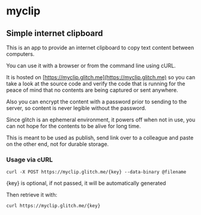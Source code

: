 # myclip

## Simple internet clipboard

This is an app to provide an internet clipboard to copy text content between computers.

You can use it with a browser or from the command line using cURL.

It is hosted on [https://myclip.glitch.me](https://myclip.glitch.me) so you can take a look at the source code and verify the code that is running for the peace of mind that no contents are being captured or sent anywhere.

Also you can encrypt the content with a password prior to sending to the server, so content is never legible without the password.

Since glitch is an ephemeral environment, it powers off when not in use, you can not hope for the contents to be alive for long time.

This is meant to be used as publish, send link over to a colleague and paste on the other end, not for durable storage.

### Usage via cURL

```
curl -X POST https://myclip.glitch.me/{key} --data-binary @filename
```

{key} is optional, if not passed, it will be automatically generated 

Then retrieve it with:

```
curl https://myclip.glitch.me/{key}
```
